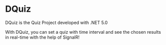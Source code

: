 # DQuiz

DQuiz is the Quiz Project developed with .NET 5.0

With DQuiz, you can set a quiz with time interval and see the chosen results in real-time with the help of SignalR!
